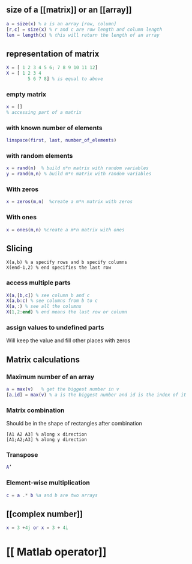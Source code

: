 ## size of a [[matrix]] or an [[array]]

```matlab
a = size(x) % a is an array [row, column] 
[r,c] = size(x) % r and c are row length and column length 
len = length(x) % this will return the length of an array 
```

## representation of matrix

```matlab
X = [ 1 2 3 4 5 6; 7 8 9 10 11 12]
X = [ 1 2 3 4
		5 6 7 8] % is equal to above
```

### empty matrix

```matlab
x = []
% accessing part of a matrix
```
### with known number of  elements 
```matlab 
linspace(first, last, number_of_elements)
```
### with random elements 
```matlab 
x = rand(n)  % build n*n matrix with random variables
y = rand(m,n) % build m*n matrix with random variables
```
### With zeros 
```matlab 
x = zeros(m,n)  %create a m*n matrix with zeros
```
### With ones
```matlab 
x = ones(m,n) %create a m*n matrix with ones 
```
## Slicing

```
X(a,b) % a specify rows and b specify columns
X(end-1,2) % end specifies the last row

```

### access multiple parts

```matlab
X(a,[b,c]) % see column b and c
X(a,b:c) % see columns from b to c
X(a,:) % see all the columns
X(1,2:end) % end means the last row or column
```

### assign values to undefined parts

Will keep the value and fill other places with zeros


## Matrix calculations
### Maximum number of an array 
```matlab
a = max(v)   % get the biggest number in v
[a,id] = max(v) % a is the biggest number and id is the index of it
```
### Matrix combination

Should be in the shape of rectangles after combination

```
[A1 A2 A3] % along x direction
[A1;A2;A3] % along y direction
```

### Transpose

```matlab
A’
```
### Element-wise multiplication
```matlab
c = a .* b %a and b are two arrays
```
## [[complex number]] 

```matlab
x = 3 +4j or x = 3 + 4i
```

# [[ Matlab operator]]


